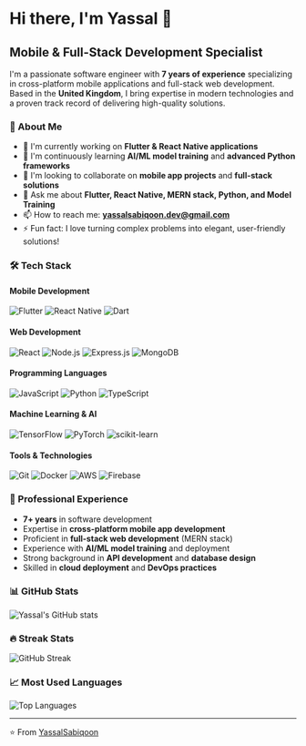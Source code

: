 # Hi there, I'm Yassal 👋

## Mobile & Full-Stack Development Specialist

I'm a passionate software engineer with **7 years of experience** specializing in cross-platform mobile applications and full-stack web development. Based in the **United Kingdom**, I bring expertise in modern technologies and a proven track record of delivering high-quality solutions.

### 🚀 About Me
- 🔭 I'm currently working on **Flutter & React Native applications**
- 🌱 I'm continuously learning **AI/ML model training** and **advanced Python frameworks**
- 👯 I'm looking to collaborate on **mobile app projects** and **full-stack solutions**
- 💬 Ask me about **Flutter, React Native, MERN stack, Python, and Model Training**
- 📫 How to reach me: **yassalsabiqoon.dev@gmail.com**
- ⚡ Fun fact: I love turning complex problems into elegant, user-friendly solutions!

### 🛠️ Tech Stack

#### Mobile Development
![Flutter](https://img.shields.io/badge/Flutter-02569B?style=for-the-badge&logo=flutter&logoColor=white)
![React Native](https://img.shields.io/badge/React_Native-20232A?style=for-the-badge&logo=react&logoColor=61DAFB)
![Dart](https://img.shields.io/badge/Dart-0175C2?style=for-the-badge&logo=dart&logoColor=white)

#### Web Development
![React](https://img.shields.io/badge/React-20232A?style=for-the-badge&logo=react&logoColor=61DAFB)
![Node.js](https://img.shields.io/badge/Node.js-43853D?style=for-the-badge&logo=node.js&logoColor=white)
![Express.js](https://img.shields.io/badge/Express.js-404D59?style=for-the-badge)
![MongoDB](https://img.shields.io/badge/MongoDB-4EA94B?style=for-the-badge&logo=mongodb&logoColor=white)

#### Programming Languages
![JavaScript](https://img.shields.io/badge/JavaScript-F7DF1E?style=for-the-badge&logo=javascript&logoColor=black)
![Python](https://img.shields.io/badge/Python-3776AB?style=for-the-badge&logo=python&logoColor=white)
![TypeScript](https://img.shields.io/badge/TypeScript-007ACC?style=for-the-badge&logo=typescript&logoColor=white)

#### Machine Learning & AI
![TensorFlow](https://img.shields.io/badge/TensorFlow-FF6F00?style=for-the-badge&logo=TensorFlow&logoColor=white)
![PyTorch](https://img.shields.io/badge/PyTorch-EE4C2C?style=for-the-badge&logo=PyTorch&logoColor=white)
![scikit-learn](https://img.shields.io/badge/scikit--learn-F7931E?style=for-the-badge&logo=scikit-learn&logoColor=white)

#### Tools & Technologies
![Git](https://img.shields.io/badge/Git-F05032?style=for-the-badge&logo=git&logoColor=white)
![Docker](https://img.shields.io/badge/Docker-2496ED?style=for-the-badge&logo=docker&logoColor=white)
![AWS](https://img.shields.io/badge/AWS-232F3E?style=for-the-badge&logo=amazon-aws&logoColor=white)
![Firebase](https://img.shields.io/badge/Firebase-FFCA28?style=for-the-badge&logo=firebase&logoColor=black)

### 💼 Professional Experience
- **7+ years** in software development
- Expertise in **cross-platform mobile app development**
- Proficient in **full-stack web development** (MERN stack)
- Experience with **AI/ML model training** and deployment
- Strong background in **API development** and **database design**
- Skilled in **cloud deployment** and **DevOps practices**

### 📊 GitHub Stats
![Yassal's GitHub stats](https://github-readme-stats.vercel.app/api?username=YassalSabiqoon&show_icons=true&theme=radical)

### 🔥 Streak Stats
![GitHub Streak](https://github-readme-streak-stats.herokuapp.com/?user=YassalSabiqoon&theme=radical)

### 📈 Most Used Languages
![Top Languages](https://github-readme-stats.vercel.app/api/top-langs/?username=YassalSabiqoon&layout=compact&theme=radical)

---
⭐️ From [YassalSabiqoon](https://github.com/YassalSabiqoon)